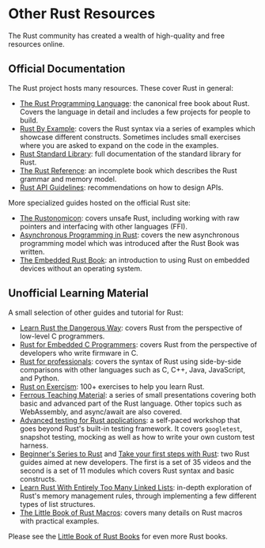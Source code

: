 # Other Rust Resources

The Rust community has created a wealth of high-quality and free resources
online.

## Official Documentation

The Rust project hosts many resources. These cover Rust in general:

- [The Rust Programming Language](https://doc.rust-lang.org/book/): the
  canonical free book about Rust. Covers the language in detail and includes a
  few projects for people to build.
- [Rust By Example](https://doc.rust-lang.org/rust-by-example/): covers the Rust
  syntax via a series of examples which showcase different constructs. Sometimes
  includes small exercises where you are asked to expand on the code in the
  examples.
- [Rust Standard Library](https://doc.rust-lang.org/std/): full documentation of
  the standard library for Rust.
- [The Rust Reference](https://doc.rust-lang.org/reference/): an incomplete book
  which describes the Rust grammar and memory model.
- [Rust API Guidelines](https://rust-lang.github.io/api-guidelines/):
  recommendations on how to design APIs.

More specialized guides hosted on the official Rust site:

- [The Rustonomicon](https://doc.rust-lang.org/nomicon/): covers unsafe Rust,
  including working with raw pointers and interfacing with other languages
  (FFI).
- [Asynchronous Programming in Rust](https://rust-lang.github.io/async-book/):
  covers the new asynchronous programming model which was introduced after the
  Rust Book was written.
- [The Embedded Rust Book](https://doc.rust-lang.org/stable/embedded-book/): an
  introduction to using Rust on embedded devices without an operating system.

## Unofficial Learning Material

A small selection of other guides and tutorial for Rust:

- [Learn Rust the Dangerous Way](http://cliffle.com/p/dangerust/): covers Rust
  from the perspective of low-level C programmers.
- [Rust for Embedded C Programmers](https://opentitan.org/book/doc/rust_for_c_devs.html):
  covers Rust from the perspective of developers who write firmware in C.
- [Rust for professionals](https://overexact.com/rust-for-professionals/):
  covers the syntax of Rust using side-by-side comparisons with other languages
  such as C, C++, Java, JavaScript, and Python.
- [Rust on Exercism](https://exercism.org/tracks/rust): 100+ exercises to help
  you learn Rust.
- [Ferrous Teaching Material](https://ferrous-systems.github.io/teaching-material/index.html):
  a series of small presentations covering both basic and advanced part of the
  Rust language. Other topics such as WebAssembly, and async/await are also
  covered.
- [Advanced testing for Rust applications](https://rust-exercises.com/advanced-testing/):
  a self-paced workshop that goes beyond Rust's built-in testing framework. It
  covers `googletest`, snapshot testing, mocking as well as how to write your
  own custom test harness.
- [Beginner's Series to Rust](https://docs.microsoft.com/en-us/shows/beginners-series-to-rust/)
  and
  [Take your first steps with Rust](https://docs.microsoft.com/en-us/learn/paths/rust-first-steps/):
  two Rust guides aimed at new developers. The first is a set of 35 videos and
  the second is a set of 11 modules which covers Rust syntax and basic
  constructs.
- [Learn Rust With Entirely Too Many Linked
  Lists](https://rust-unofficial.github.io/too-many-lists/): in-depth
  exploration of Rust's memory management rules, through implementing a few
  different types of list structures.
- [The Little Book of Rust Macros](https://danielkeep.github.io/tlborm/): covers
  many details on Rust macros with practical examples.

Please see the [Little Book of Rust Books](https://lborb.github.io/book/) for
even more Rust books.
